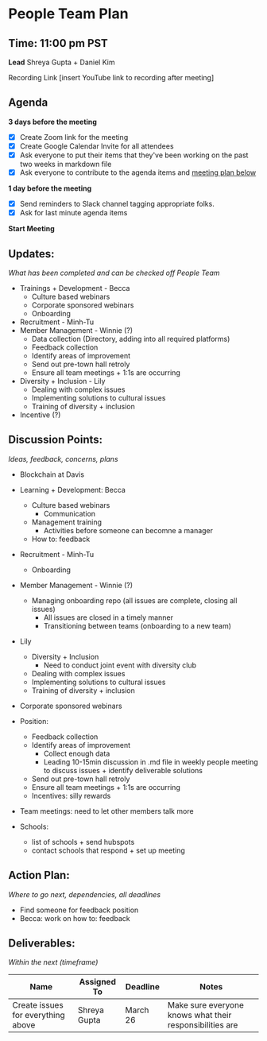 # People Team Plan
## Time: 11:00 pm PST

**Lead**
Shreya Gupta + Daniel Kim

Recording Link
[insert YouTube link to recording after meeting]

## Agenda
**3 days before the meeting**
- [x] Create Zoom link for the meeting
- [x] Create Google Calendar Invite for all attendees
- [x] Ask everyone to put their items that they've been working on the past two weeks in markdown file
- [x] Ask everyone to contribute to the agenda items and [meeting plan below](https://github.com/shreyagupta98/people/blob/master/meeting_template.md#updates)

**1 day before the meeting**
- [x] Send reminders to Slack channel tagging appropriate folks. 
- [x] Ask for last minute agenda items

**Start Meeting**

## Updates:
*What has been completed and can be checked off*
*People Team*
- Trainings + Development - Becca
  - Culture based webinars
  - Corporate sponsored webinars
  - Onboarding
- Recruitment - Minh-Tu
- Member Management - Winnie (?)
  - Data collection (Directory, adding into all required platforms)
  - Feedback collection
  - Identify areas of improvement
  - Send out pre-town hall retroly
  - Ensure all team meetings + 1:1s are occurring
- Diversity + Inclusion - Lily
  - Dealing with complex issues
  - Implementing solutions to cultural issues 
  - Training of diversity + inclusion
- Incentive (?)

## Discussion Points:
*Ideas, feedback, concerns, plans*
* Blockchain at Davis
- Learning + Development: Becca
  - Culture based webinars
    - Communication
  - Management training
    - Activities before someone can becomne a manager
  - How to: feedback
- Recruitment - Minh-Tu
  - Onboarding
- Member Management - Winnie (?)
  - Managing onboarding repo (all issues are complete, closing all issues)
    - All issues are closed in a timely manner
    - Transitioning between teams (onboarding to a new team)
- Lily
  - Diversity + Inclusion
    - Need to conduct joint event with diversity club
  - Dealing with complex issues
  - Implementing solutions to cultural issues
  - Training of diversity + inclusion
- Corporate sponsored webinars
- Position:
  - Feedback collection
  - Identify areas of improvement
    - Collect enough data
    - Leading 10-15min discussion in .md file in weekly people meeting to discuss issues + identify deliverable solutions
  - Send out pre-town hall retroly
  - Ensure all team meetings + 1:1s are occurring
  - Incentives: silly rewards
- Team meetings: need to let other members talk more

- Schools:
  - list of schools + send hubspots
  - contact schools that respond + set up meeting
  
## Action Plan:
*Where to go next, dependencies, all deadlines*
* Find someone for feedback position
* Becca: work on how to: feedback

## Deliverables:
*Within the next (timeframe)*

Name  | Assigned To | Deadline | Notes
------|-------------|----------|------
Create issues for everything above | Shreya Gupta | March 26 | Make sure everyone knows what their responsibilities are
